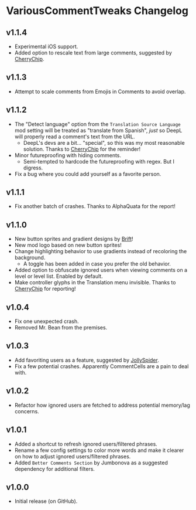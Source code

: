 # VariousCommentTweaks Changelog
## v1.1.4
- Experimental iOS support.
- Added option to rescale text from large comments, <cl>suggested by [CherryChip](https://youtube.com/channel/UCEk7PhJTjabhGsov0l9JUzg)</c>.
## v1.1.3
- Attempt to scale comments from Emojis in Comments to avoid overlap.
## v1.1.2
- The "Detect language" option from the `Translation Source Language` mod setting will be treated as "translate from Spanish", *just* so DeepL will properly read a comment's text from the URL.
  - DeepL's devs are a bit... "special", so this was my most reasonable solution. Thanks to [CherryChip](https://youtube.com/channel/UCEk7PhJTjabhGsov0l9JUzg) for the reminder!
- Minor futureproofing with hiding comments.
  - Semi-tempted to hardcode the futureproofing with regex. But I digress.
- Fix a bug where you could add yourself as a favorite person.
## v1.1.1
- Fix another batch of crashes. Thanks to AlphaQuata for the report!
## v1.1.0
- New button sprites and gradient designs by [Brift](https://twitter.com/BriftXD)!
- New mod logo based on new button sprites!
- Change highlighting behavior to use gradients instead of recoloring the background.
  - A toggle has been added in case you prefer the old behavior.
- Added option to obfuscate ignored users when viewing comments on a level or level list. Enabled by default.
- Make controller glyphs in the Translation menu invisible. Thanks to [CherryChip](https://youtube.com/channel/UCEk7PhJTjabhGsov0l9JUzg) for reporting!
## v1.0.4
- Fix one unexpected crash.
- Removed Mr. Bean from the premises.
## v1.0.3
- Add <cl>favoriting users</c> as a feature, <cl>suggested by [JollySpider](https://www.youtube.com/@JollySpider/)</c>.
- Fix a few potential crashes. Apparently CommentCells are a pain to deal with.
## v1.0.2
- Refactor how ignored users are fetched to address potential memory/lag concerns.
## v1.0.1
- Added a shortcut to refresh ignored users/filtered phrases.
- Rename a few config settings to color more words and make it clearer on how to adjust ignored users/filtered phrases.
- Added `Better Comments Section` by Jumbonova as a <co>suggested</c> dependency for additional filters.
## v1.0.0
- Initial release (on GitHub).
